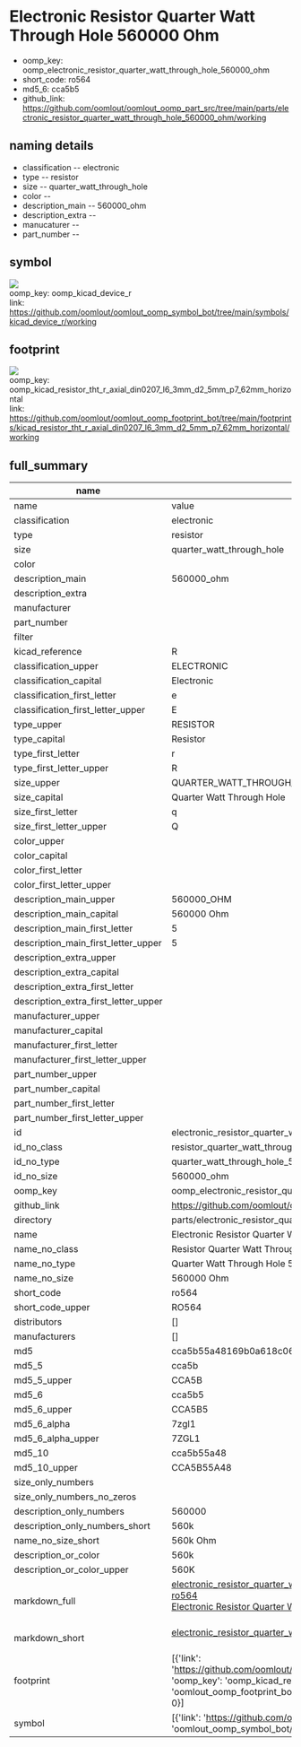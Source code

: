 # Electronic Resistor Quarter Watt Through Hole 560000 Ohm

  
* oomp_key: oomp_electronic_resistor_quarter_watt_through_hole_560000_ohm 
* short_code: ro564
* md5_6: cca5b5  
* github_link: https://github.com/oomlout/oomlout_oomp_part_src/tree/main/parts/electronic_resistor_quarter_watt_through_hole_560000_ohm/working  
## naming details
* classification -- electronic
* type -- resistor
* size -- quarter_watt_through_hole
* color -- 
* description_main -- 560000_ohm
* description_extra -- 
* manucaturer -- 
* part_number -- 



## symbol

![](symbol/{index}/working/working_600.png)  
oomp_key: oomp_kicad_device_r  
link: https://github.com/oomlout/oomlout_oomp_symbol_bot/tree/main/symbols/kicad_device_r/working  

## footprint

![](footprint/{index}/working/working_600.png)  
oomp_key: oomp_kicad_resistor_tht_r_axial_din0207_l6_3mm_d2_5mm_p7_62mm_horizontal  
link: https://github.com/oomlout/oomlout_oomp_footprint_bot/tree/main/footprints/kicad_resistor_tht_r_axial_din0207_l6_3mm_d2_5mm_p7_62mm_horizontal/working  

## full_summary
| name | value | 
| --- | --- | 
| name | value | 
| classification | electronic | 
| type | resistor | 
| size | quarter_watt_through_hole | 
| color |  | 
| description_main | 560000_ohm | 
| description_extra |  | 
| manufacturer |  | 
| part_number |  | 
| filter |  | 
| kicad_reference | R | 
| classification_upper | ELECTRONIC | 
| classification_capital | Electronic | 
| classification_first_letter | e | 
| classification_first_letter_upper | E | 
| type_upper | RESISTOR | 
| type_capital | Resistor | 
| type_first_letter | r | 
| type_first_letter_upper | R | 
| size_upper | QUARTER_WATT_THROUGH_HOLE | 
| size_capital | Quarter Watt Through Hole | 
| size_first_letter | q | 
| size_first_letter_upper | Q | 
| color_upper |  | 
| color_capital |  | 
| color_first_letter |  | 
| color_first_letter_upper |  | 
| description_main_upper | 560000_OHM | 
| description_main_capital | 560000 Ohm | 
| description_main_first_letter | 5 | 
| description_main_first_letter_upper | 5 | 
| description_extra_upper |  | 
| description_extra_capital |  | 
| description_extra_first_letter |  | 
| description_extra_first_letter_upper |  | 
| manufacturer_upper |  | 
| manufacturer_capital |  | 
| manufacturer_first_letter |  | 
| manufacturer_first_letter_upper |  | 
| part_number_upper |  | 
| part_number_capital |  | 
| part_number_first_letter |  | 
| part_number_first_letter_upper |  | 
| id | electronic_resistor_quarter_watt_through_hole_560000_ohm | 
| id_no_class | resistor_quarter_watt_through_hole_560000_ohm | 
| id_no_type | quarter_watt_through_hole_560000_ohm | 
| id_no_size | 560000_ohm | 
| oomp_key | oomp_electronic_resistor_quarter_watt_through_hole_560000_ohm | 
| github_link | https://github.com/oomlout/oomlout_oomp_part_src/tree/main/parts/electronic_resistor_quarter_watt_through_hole_560000_ohm/working | 
| directory | parts/electronic_resistor_quarter_watt_through_hole_560000_ohm | 
| name | Electronic Resistor Quarter Watt Through Hole 560000 Ohm | 
| name_no_class | Resistor Quarter Watt Through Hole 560000 Ohm | 
| name_no_type | Quarter Watt Through Hole 560000 Ohm | 
| name_no_size | 560000 Ohm | 
| short_code | ro564 | 
| short_code_upper | RO564 | 
| distributors | [] | 
| manufacturers | [] | 
| md5 | cca5b55a48169b0a618c06d6dfc13677 | 
| md5_5 | cca5b | 
| md5_5_upper | CCA5B | 
| md5_6 | cca5b5 | 
| md5_6_upper | CCA5B5 | 
| md5_6_alpha | 7zgl1 | 
| md5_6_alpha_upper | 7ZGL1 | 
| md5_10 | cca5b55a48 | 
| md5_10_upper | CCA5B55A48 | 
| size_only_numbers |  | 
| size_only_numbers_no_zeros |  | 
| description_only_numbers | 560000 | 
| description_only_numbers_short | 560k | 
| name_no_size_short | 560k Ohm | 
| description_or_color | 560k | 
| description_or_color_upper | 560K | 
| markdown_full | [electronic_resistor_quarter_watt_through_hole_560000_ohm](https://github.com/oomlout/oomlout_oomp_part_src/tree/main/parts/electronic_resistor_quarter_watt_through_hole_560000_ohm/working)<br>[ro564](https://github.com/oomlout/oomlout_oomp_part_src/tree/main/parts/electronic_resistor_quarter_watt_through_hole_560000_ohm/working)<br>[Electronic Resistor Quarter Watt Through Hole 560000 Ohm](https://github.com/oomlout/oomlout_oomp_part_src/tree/main/parts/electronic_resistor_quarter_watt_through_hole_560000_ohm/working)<br><br> | 
| markdown_short | [electronic_resistor_quarter_watt_through_hole_560000_ohm](https://github.com/oomlout/oomlout_oomp_part_src/tree/main/parts/electronic_resistor_quarter_watt_through_hole_560000_ohm/working)<br><br> | 
| footprint | [{'link': 'https://github.com/oomlout/oomlout_oomp_footprint_bot/tree/main/foootprntss/kicad_resistor_tht_r_axial_din0207_l6_3mm_d2_5mm_p7_62mm_horizontal', 'oomp_key': 'oomp_kicad_resistor_tht_r_axial_din0207_l6_3mm_d2_5mm_p7_62mm_horizontal', 'directory': 'oomlout_oomp_footprint_bot/footprints/kicad_resistor_tht_r_axial_din0207_l6_3mm_d2_5mm_p7_62mm_horizontal//working/working.kicad_mod', 'index': 0}] | 
| symbol | [{'link': 'https://github.com/oomlout/oomlout_oomp_symbol_bot/tree/main/symbols/kicad_device_r', 'oomp_key': 'oomp_kicad_device_r', 'directory': 'oomlout_oomp_symbol_bot/symbols/kicad_device_r//working/working.kicad_sym', 'index': 0}] | 
